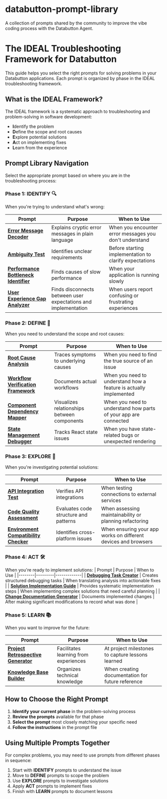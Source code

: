 # databutton-prompt-library
A collection of prompts shared by the community to improve the vibe coding process with the Databutton Agent.

# The IDEAL Troubleshooting Framework for Databutton

This guide helps you select the right prompts for solving problems in your Databutton applications. Each prompt is organized by phase in the IDEAL troubleshooting framework.

## What is the IDEAL Framework?

The IDEAL framework is a systematic approach to troubleshooting and problem-solving in software development:

- **I**dentify the problem
- **D**efine the scope and root causes
- **E**xplore potential solutions
- **A**ct on implementing fixes
- **L**earn from the experience

## Prompt Library Navigation

Select the appropriate prompt based on where you are in the troubleshooting process:

### Phase 1: IDENTIFY 🔍

When you're trying to understand what's wrong:

| Prompt | Purpose | When to Use |
|--------|---------|-------------|
| **[Error Message Decoder](https://github.com/ElleNealAI/databutton-prompt-library/blob/main/Debugging%20(IDEAL)%20framework/1.%20IDENTIFY/Error%20Message%20Decoder.md)** | Explains cryptic error messages in plain language | When you encounter error messages you don't understand |
| **[Ambiguity Test](https://github.com/ElleNealAI/databutton-prompt-library/blob/main/Debugging%20(IDEAL)%20framework/1.%20IDENTIFY/Ambiguity%20Test.md)** | Identifies unclear requirements | Before starting implementation to clarify expectations |
| **[Performance Bottleneck Identifier](https://github.com/ElleNealAI/databutton-prompt-library/blob/main/Debugging%20(IDEAL)%20framework/1.%20IDENTIFY/Performance%20Bottleneck%20Identifier.md)** | Finds causes of slow performance | When your application is running slowly |
| **[User Experience Gap Analyzer](https://github.com/ElleNealAI/databutton-prompt-library/blob/main/Debugging%20(IDEAL)%20framework/1.%20IDENTIFY/User%20Experience%20Gap%20Analyzer.md)** | Finds disconnects between user expectations and implementation | When users report confusing or frustrating experiences |

### Phase 2: DEFINE 🔬

When you need to understand the scope and root causes:

| Prompt | Purpose | When to Use |
|--------|---------|-------------|
| **[Root Cause Analysis](https://github.com/ElleNealAI/databutton-prompt-library/blob/main/Debugging%20(IDEAL)%20framework/2.%20DEFINE/Root%20Cause%20Analysis.md)** | Traces symptoms to underlying causes | When you need to find the true source of an issue |
| **[Workflow Verification Framework](https://github.com/ElleNealAI/databutton-prompt-library/blob/main/Debugging%20(IDEAL)%20framework/2.%20DEFINE/Workflow%20Verification%20Prompt.md)** | Documents actual workflows | When you need to understand how a feature is actually implemented |
| **[Component Dependency Mapper](https://github.com/ElleNealAI/databutton-prompt-library/blob/main/Debugging%20(IDEAL)%20framework/2.%20DEFINE/Component%20Dependency%20Mapper.md)** | Visualizes relationships between components | When you need to understand how parts of your app are connected |
| **[State Management Debugger](https://github.com/ElleNealAI/databutton-prompt-library/blob/main/Debugging%20(IDEAL)%20framework/2.%20DEFINE/State%20Management%20Debugger.md)** | Tracks React state issues | When you have state-related bugs or unexpected rendering |

### Phase 3: EXPLORE 🧪

When you're investigating potential solutions:

| Prompt | Purpose | When to Use |
|--------|---------|-------------|
| **[API Integration Test](https://github.com/ElleNealAI/databutton-prompt-library/blob/main/Debugging%20(IDEAL)%20framework/3.%20EXPLORE/API%20Integration%20Test.md)** | Verifies API integrations | When testing connections to external services |
| **[Code Quality Assessment](https://github.com/ElleNealAI/databutton-prompt-library/blob/main/Debugging%20(IDEAL)%20framework/3.%20EXPLORE/Code%20Quality%20Assessment.md)** | Evaluates code structure and patterns | When assessing maintainability or planning refactoring |
| **[Environment Compatibility Checker](https://github.com/ElleNealAI/databutton-prompt-library/blob/main/Debugging%20(IDEAL)%20framework/3.%20EXPLORE/Environment%20Compatibility%20Checker.md)** | Identifies cross-platform issues | When ensuring your app works on different devices and browsers |

### Phase 4: ACT 🛠️
When you're ready to implement solutions:
| Prompt | Purpose | When to Use |
|--------|---------|-------------|
| **[Debugging Task Creator](https://github.com/ElleNealAI/databutton-prompt-library/blob/main/Debugging%20(IDEAL)%20framework/4.%20ACT/Debugging%20Task%20Creator.md)** | Creates structured debugging tasks | When translating analysis into actionable fixes |
| **[Solution Implementation Guide](https://github.com/ElleNealAI/databutton-prompt-library/blob/main/Debugging%20(IDEAL)%20framework/4.%20ACT/Solution%20Implementation%20Guide%20Task.md)** | Provides systematic implementation steps | When implementing complex solutions that need careful planning |
| **[Change Documentation Generator](https://github.com/ElleNealAI/databutton-prompt-library/blob/main/Debugging%20(IDEAL)%20framework/4.%20ACT/Change%20Documentation%20Generator.md)** | Documents implemented changes | After making significant modifications to record what was done |

### Phase 5: LEARN 📚

When you want to improve for the future:

| Prompt | Purpose | When to Use |
|--------|---------|-------------|
| **[Project Retrospective Generator](https://github.com/ElleNealAI/databutton-prompt-library/blob/main/Debugging%20(IDEAL)%20framework/5.%20LEARN/Project%20Retrospective%20Generator.md)** | Facilitates learning from experiences | At project milestones to capture lessons learned |
| **[Knowledge Base Builder](https://github.com/ElleNealAI/databutton-prompt-library/blob/main/Debugging%20(IDEAL)%20framework/5.%20LEARN/Knowledge%20Base%20Builder.md)** | Organizes technical knowledge | When creating documentation for future reference |

## How to Choose the Right Prompt

1. **Identify your current phase** in the problem-solving process
2. **Review the prompts** available for that phase
3. **Select the prompt** most closely matching your specific need
4. **Follow the instructions** in the prompt file

## Using Multiple Prompts Together

For complex problems, you may need to use prompts from different phases in sequence:

1. Start with **IDENTIFY** prompts to understand the issue
2. Move to **DEFINE** prompts to scope the problem
3. Use **EXPLORE** prompts to investigate solutions
4. Apply **ACT** prompts to implement fixes
5. Finish with **LEARN** prompts to document lessons
